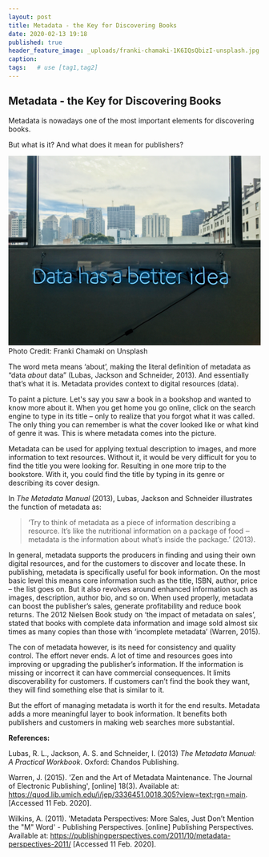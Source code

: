 ```yaml
---
layout: post
title: Metadata - the Key for Discovering Books
date: 2020-02-13 19:18
published: true
header_feature_image: _uploads/franki-chamaki-1K6IQsQbizI-unsplash.jpg
caption:
tags:   # use [tag1,tag2]
---
```

## Metadata - the Key for Discovering Books

Metadata is nowadays one of the most important elements for discovering books.

But what is it? And what does it mean for publishers?

[![Image](/_uploads/franki-chamaki-1K6IQsQbizI-unsplash.jpg)](/_uploads/franki-chamaki-1K6IQsQbizI-unsplash.jpg)
Photo Credit: Franki Chamaki on Unsplash


The word meta means ‘about’, making the literal definition of metadata as “data _about_ data” (Lubas, Jackson and Schneider, 2013). And essentially that’s what it is. Metadata provides context to digital resources (data).  

To paint a picture. Let's say you saw a book in a bookshop and wanted to know more about it. When you get home you go online, click on the search engine to type in its title – only to realize that you forgot what it was called. The only thing you can remember is what the cover looked like or what kind of genre it was. This is where metadata comes into the picture.

Metadata can be used for applying textual description to images, and more information to text resources. Without it, it would be very difficult for you to find the title you were looking for. Resulting in one more trip to the bookstore. With it, you could find the title by typing in its genre or describing its cover design.

In _The Metadata Manual_ (2013), Lubas, Jackson and Schneider illustrates the function of metadata as:

>‘Try to think of metadata as a piece of information describing a resource. It’s like the nutritional information on a package of food ‒ metadata is the information about what’s inside the package.’ (2013).

In general, metadata supports the producers in finding and using their own digital resources, and for the customers to discover and locate these. In publishing, metadata is specifically useful for book information. On the most basic level this means core information such as the title, ISBN, author, price – the list goes on. But it also revolves around enhanced information such as images, description, author bio, and so on. When used properly, metadata can boost the publisher’s sales, generate profitability and reduce book returns. The 2012 Nielsen Book study on ‘the impact of metadata on sales’, stated that books with complete data information and image sold almost six times as many copies than those with ‘incomplete metadata’ (Warren, 2015).

The con of metadata however, is its need for consistency and quality control. The effort never ends. A lot of time and resources goes into improving or upgrading the publisher’s information. If the information is missing or incorrect it can have commercial consequences. It limits discoverability for customers. If customers can’t find the book they want, they will find something else that is similar to it.

But the effort of managing metadata is worth it for the end results. Metadata adds a more meaningful layer to book information. It benefits both publishers and customers in making web searches more substantial.


**References:**

Lubas, R. L., Jackson, A. S. and Schneider, I. (2013) _The Metadata Manual: A Practical Workbook_. Oxford: Chandos Publishing.

Warren, J. (2015). 'Zen and the Art of Metadata Maintenance. The Journal of Electronic Publishing', [online] 18(3). Available at: https://quod.lib.umich.edu/j/jep/3336451.0018.305?view=text;rgn=main. [Accessed 11 Feb. 2020].

Wilkins, A. (2011). 'Metadata Perspectives: More Sales, Just Don’t Mention the "M" Word' - Publishing Perspectives. [online] Publishing Perspectives. Available at: https://publishingperspectives.com/2011/10/metadata-perspectives-2011/ [Accessed 11 Feb. 2020].
